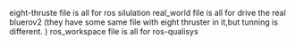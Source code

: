 eight-thruste file is all for ros silulation
real_world file is all for drive the real bluerov2 (they have some same file with eight thruster in it,but tunning is different. )
ros_workspace file is all for ros-qualisys 
